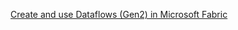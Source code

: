 [Create and use Dataflows (Gen2) in Microsoft Fabric](https://microsoftlearning.github.io/mslearn-fabric/Instructions/Labs/05-dataflows-gen2.html)